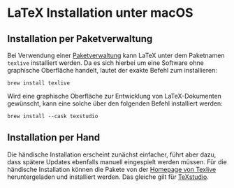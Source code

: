 # LaTeX Installation unter macOS

## Installation per Paketverwaltung

Bei Verwendung einer [Paketverwaltung](./ZZ_Paketverwaltungen_macOS.md) kann LaTeX unter dem Paketnamen `texlive` installiert werden.
Da es sich hierbei um eine Software ohne graphische Oberfläche handelt, lautet der exakte Befehl zum installieren:
```shell
brew install texlive
```

Wird eine graphische Oberfläche zur Entwicklung von LaTeX-Dokumenten gewünscht, kann eine solche über den folgenden Befehl installiert werden:
```shell
brew install --cask texstudio
```

## Installation per Hand

Die händische Installation erscheint zunächst einfacher, führt aber dazu, dass spätere Updates ebenfalls manuell eingespielt werden müssen. Für die händische Installation können die Pakete von der [Homepage von Texlive](https://www.tug.org/texlive/windows.html#install) heruntergeladen und installiert werden.
Das gleiche gilt für [TeXstudio](https://www.texstudio.org/#download).
